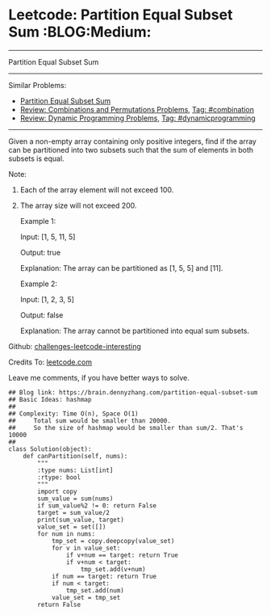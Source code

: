 # Leetcode: Partition Equal Subset Sum     :BLOG:Medium:


---

Partition Equal Subset Sum  

---

Similar Problems:  
-   [Partition Equal Subset Sum](https://brain.dennyzhang.com/partition-equal-subset-sum)
-   [Review: Combinations and Permutations Problems](https://brain.dennyzhang.com/review-combination), [Tag: #combination](https://brain.dennyzhang.com/tag/combination)
-   [Review: Dynamic Programming Problems](https://brain.dennyzhang.com/review-dynamicprogramming), [Tag: #dynamicprogramming](https://brain.dennyzhang.com/tag/dynamicprogramming)

---

Given a non-empty array containing only positive integers, find if the array can be partitioned into two subsets such that the sum of elements in both subsets is equal.  

Note:  
1.  Each of the array element will not exceed 100.
2.  The array size will not exceed 200.

    Example 1:
    
    Input: [1, 5, 11, 5]
    
    Output: true
    
    Explanation: The array can be partitioned as [1, 5, 5] and [11].

    Example 2:
    
    Input: [1, 2, 3, 5]
    
    Output: false
    
    Explanation: The array cannot be partitioned into equal sum subsets.

Github: [challenges-leetcode-interesting](https://github.com/DennyZhang/challenges-leetcode-interesting/tree/master/partition-equal-subset-sum)  

Credits To: [leetcode.com](https://leetcode.com/problems/partition-equal-subset-sum/description/)  

Leave me comments, if you have better ways to solve.  

    ## Blog link: https://brain.dennyzhang.com/partition-equal-subset-sum
    ## Basic Ideas: hashmap
    ##
    ## Complexity: Time O(n), Space O(1)
    ##     Total sum would be smaller than 20000.
    ##     So the size of hashmap would be smaller than sum/2. That's 10000
    ##
    class Solution(object):
        def canPartition(self, nums):
            """
            :type nums: List[int]
            :rtype: bool
            """
            import copy
            sum_value = sum(nums)
            if sum_value%2 != 0: return False
            target = sum_value/2
            print(sum_value, target)
            value_set = set([])
            for num in nums:
                tmp_set = copy.deepcopy(value_set)
                for v in value_set:
                    if v+num == target: return True
                    if v+num < target:
                        tmp_set.add(v+num)
                if num == target: return True
                if num < target:
                    tmp_set.add(num)
                value_set = tmp_set
            return False